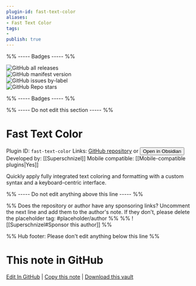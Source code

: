```yaml
---
plugin-id: fast-text-color
aliases:
- Fast Text Color
tags: 
- 
publish: true
---
```


%% ----- Badges ----- %%

![GitHub all releases](https://img.shields.io/github/downloads/Superschnizel/obisdian-fast-text-color/total?color=573E7A&logo=github&style=for-the-badge)   
![GitHub manifest version](https://img.shields.io/github/manifest-json/v/Superschnizel/obisdian-fast-text-color?color=573E7A&logo=github&style=for-the-badge)   
![GitHub issues by-label](https://img.shields.io/github/issues/Superschnizel/obisdian-fast-text-color/help%20wanted?color=573E7A&logo=github&style=for-the-badge)   
![GitHub Repo stars](https://img.shields.io/github/stars/Superschnizel/obisdian-fast-text-color?color=573E7A&logo=github&style=for-the-badge)

%% ----- Badges ----- %%

%% ----- Do not edit this section ----- %%

# Fast Text Color

Plugin ID: `fast-text-color`
Links: [GitHub repository](https://github.com/Superschnizel/obisdian-fast-text-color) or [<button id=HH>Open in Obsidian</button>](obsidian://show-plugin?id=fast-text-color)
Developed by: [[Superschnizel]]
Mobile compatible: [[Mobile-compatible plugins|Yes]]

Quickly apply fully integrated text coloring and formatting with a custom syntax and a keyboard-centric interface.

%% ----- Do not edit anything above this line ----- %% 

%% Does the repository or author have any sponsoring links? Uncomment the next line and add them to the author's note. If they don't, please delete the placeholder tag: #placeholder/author %%
%% ![[Superschnizel#Sponsor this author]] %%

%% Hub footer: Please don't edit anything below this line %%

# This note in GitHub

<span class="git-footer">[Edit In GitHub](https://github.dev/obsidian-community/obsidian-hub/blob/main/02%20-%20Community%20Expansions/02.05%20All%20Community%20Expansions/Plugins/fast-text-color.md "git-hub-edit-note") | [Copy this note](https://raw.githubusercontent.com/obsidian-community/obsidian-hub/main/02%20-%20Community%20Expansions/02.05%20All%20Community%20Expansions/Plugins/fast-text-color.md "git-hub-copy-note") | [Download this vault](https://github.com/obsidian-community/obsidian-hub/archive/refs/heads/main.zip "git-hub-download-vault") </span>
